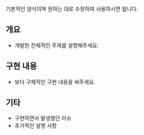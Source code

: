 기본적인 양식이며 원하는 대로 수정하여 사용하시면 됩니다.

## 개요

- 개발한 전체적인 주제를 설명해주세요.

## 구현 내용

- 보다 구체적인 구현 내용을 써주세요.

## 기타

- 구현하면서 발생했던 이슈
- 추가적인 설명 사항

